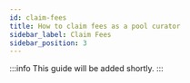 ```yaml
---
id: claim-fees
title: How to claim fees as a pool curator
sidebar_label: Claim Fees
sidebar_position: 3
---
```


:::info
This guide will be added shortly.
:::